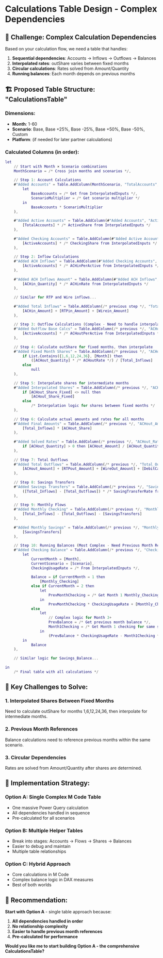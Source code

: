 # Calculations Table Design - Complex Dependencies

## 🎯 **Challenge: Complex Calculation Dependencies**

Based on your calculation flow, we need a table that handles:
1. **Sequential dependencies**: Accounts → Inflows → Outflows → Balances
2. **Interpolated rates**: outShare varies between fixed months
3. **Circular calculations**: Rates solved from Amount/Quantity
4. **Running balances**: Each month depends on previous months

## 🏗️ **Proposed Table Structure: "CalculationsTable"**

### **Dimensions:**
- **Month**: 1-60
- **Scenario**: Base, Base +25%, Base -25%, Base +50%, Base -50%, Custom
- **Platform**: (if needed for later partner calculations)

### **Calculated Columns (in order):**

```m
let
    // Start with Month × Scenario combinations
    MonthScenario = /* Cross join months and scenarios */,
    
    // Step 1: Account Calculations
    #"Added Accounts" = Table.AddColumn(MonthScenario, "TotalAccounts", each
        let
            BaseAccounts = /* Get from InterpolatedInputs */,
            ScenarioMultiplier = /* Get scenario multiplier */
        in
            BaseAccounts * ScenarioMultiplier
    ),
    
    #"Added Active Accounts" = Table.AddColumn(#"Added Accounts", "ActiveAccounts", each
        [TotalAccounts] * /* ActiveShare from InterpolatedInputs */
    ),
    
    #"Added Checking Accounts" = Table.AddColumn(#"Added Active Accounts", "CheckingAccounts", each
        [ActiveAccounts] * /* CheckingShare from InterpolatedInputs */
    ),
    
    // Step 2: Inflow Calculations
    #"Added ACH Inflows" = Table.AddColumn(#"Added Checking Accounts", "ACHin_Quantity", each
        [ActiveAccounts] * /* ACHinPerActive from InterpolatedInputs */
    ),
    
    #"Added ACH Inflows Amount" = Table.AddColumn(#"Added ACH Inflows", "ACHin_Amount", each
        [ACHin_Quantity] * /* ACHinRate from InterpolatedInputs */
    ),
    
    // Similar for RTP and Wire inflows...
    
    #"Added Total Inflows" = Table.AddColumn(/* previous step */, "Total_Inflows", each
        [ACHin_Amount] + [RTPin_Amount] + [Wirein_Amount]
    ),
    
    // Step 3: Outflow Calculations (Complex - Need to handle interpolated shares)
    #"Added Outflow Base Calcs" = Table.AddColumn(/* previous */, "ACHout_Quantity", each
        [ActiveAccounts] * /* ACHoutPerActive from InterpolatedInputs */
    ),
    
    // Step 4: Calculate outShare for fixed months, then interpolate
    #"Added Fixed Month Shares" = Table.AddColumn(/* previous */, "ACHout_Share_Fixed", each
        if List.Contains({1,6,12,24,36}, [Month]) then
            ([ACHout_Quantity] * /* ACHoutRate */) / [Total_Inflows]
        else
            null
    ),
    
    // Step 5: Interpolate shares for intermediate months
    #"Added Interpolated Shares" = Table.AddColumn(/* previous */, "ACHout_Share", each
        if [ACHout_Share_Fixed] <> null then
            [ACHout_Share_Fixed]
        else
            /* Interpolation logic for shares between fixed months */
    ),
    
    // Step 6: Calculate actual amounts and rates for all months
    #"Added Final Amounts" = Table.AddColumn(/* previous */, "ACHout_Amount", each
        [Total_Inflows] * [ACHout_Share]
    ),
    
    #"Added Solved Rates" = Table.AddColumn(/* previous */, "ACHout_Rate_Solved", each
        if [ACHout_Quantity] > 0 then [ACHout_Amount] / [ACHout_Quantity] else 0
    ),
    
    // Step 7: Total Outflows
    #"Added Total Outflows" = Table.AddColumn(/* previous */, "Total_Outflows", each
        [ACHout_Amount] + [RTPout_Amount] + [WireOut_Amount] + [DebitCard_Amount]
    ),
    
    // Step 8: Savings Transfers
    #"Added Savings Transfers" = Table.AddColumn(/* previous */, "SavingsTransfers", each
        ([Total_Inflows] - [Total_Outflows]) * /* SavingTransferRate from InterpolatedInputs */
    ),
    
    // Step 9: Monthly Flows
    #"Added Monthly Checking" = Table.AddColumn(/* previous */, "Monthly_Checking", each
        [Total_Inflows] - [Total_Outflows] - [SavingsTransfers]
    ),
    
    #"Added Monthly Savings" = Table.AddColumn(/* previous */, "Monthly_Savings_Transfers", each
        [SavingsTransfers]
    ),
    
    // Step 10: Running Balances (Most Complex - Need Previous Month References)
    #"Added Checking Balance" = Table.AddColumn(/* previous */, "Checking_Balance", each
        let
            CurrentMonth = [Month],
            CurrentScenario = [Scenario],
            CheckingUsageRate = /* From InterpolatedInputs */,
            
            Balance = if CurrentMonth = 1 then
                [Monthly_Checking]
            else if CurrentMonth = 2 then
                let
                    PrevMonthChecking = /* Get Month 1 Monthly_Checking for same scenario */
                in
                    PrevMonthChecking * CheckingUsageRate + [Monthly_Checking]
            else
                let
                    // Complex logic for Month 3+
                    PrevBalance = /* Get previous month balance */,
                    Month1Checking = /* Get Month 1 checking for same scenario */
                in
                    (PrevBalance * CheckingUsageRate - Month1Checking * CheckingUsageRate) + [Monthly_Checking]
        in
            Balance
    ),
    
    // Similar logic for Savings_Balance...
    
in
    /* Final table with all calculations */
```

## 🎯 **Key Challenges to Solve:**

### **1. Interpolated Shares Between Fixed Months**
Need to calculate outShare for months 1,6,12,24,36, then interpolate for intermediate months.

### **2. Previous Month References**
Balance calculations need to reference previous months within the same scenario.

### **3. Circular Dependencies**
Rates are solved from Amount/Quantity after shares are determined.

## 🚀 **Implementation Strategy:**

### **Option A: Single Complex M Code Table**
- One massive Power Query calculation
- All dependencies handled in sequence
- Pre-calculated for all scenarios

### **Option B: Multiple Helper Tables**
- Break into stages: Accounts → Flows → Shares → Balances
- Easier to debug and maintain
- Multiple table relationships

### **Option C: Hybrid Approach**
- Core calculations in M Code
- Complex balance logic in DAX measures
- Best of both worlds

## 🤔 **Recommendation:**

**Start with Option A** - single table approach because:
1. **All dependencies handled in order**
2. **No relationship complexity**
3. **Easier to handle previous month references**
4. **Pre-calculated for performance**

**Would you like me to start building Option A - the comprehensive CalculationsTable?**